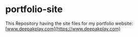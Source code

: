 # portfolio-site
This Repository having the site files for my portfolio website: [www.deepakplay.com](https://www.deepakplay.com)
